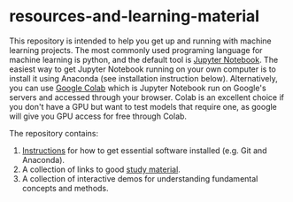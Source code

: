 # resources-and-learning-material

This repository is intended to help you get up and running with machine learning projects. The most commonly used programing language for machine learning is python, and the default tool is [Jupyter Notebook](https://jupyter.org). The easiest way to get Jupyter Notebook running on your own computer is to install it using Anaconda (see installation instruction below). Alternatively, you can use [Google Colab](https://colab.research.google.com) which is Jupyter Notebook run on Google's servers and accessed through your browser. Colab is an excellent choice if you don't have a GPU but want to test models that require one, as google will give you GPU access for free through Colab. 

The repository contains:
1. [Instructions](Installation_And_Configuration.md) for how to get essential software installed (e.g. Git and Anaconda).
1. A collection of links to good [study material](Study_Material.md).
1. A collection of interactive demos for understanding fundamental concepts and methods.
